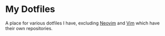 # My Dotfiles

A place for various dotfiles I have, excluding
[Neovim](https://github.com/MeirKriheli/dotneovim) and
[Vim](https://github.com/MeirKriheli/dotvim) which have their own repositories.
